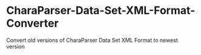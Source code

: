 # CharaParser-Data-Set-XML-Format-Converter
Convert old versions of CharaParser Data Set XML Format to newest version
